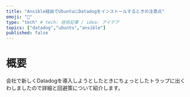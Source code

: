 ```yaml
---
title: "Ansible経由でUbuntuにDatadogをインストールするときの注意点"
emoji: "🐶"
type: "tech" # tech: 技術記事 / idea: アイデア
topics: ["datadog","ubuntu","ansible"]
published: false
---
```


# 概要
会社で新しくDatadogを導入しようとしたときにちょっとしたトラップに出くわしましたので詳細と回避策について紹介します。